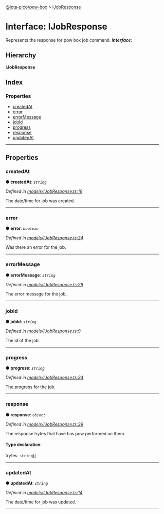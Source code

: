 [@iota-pico/pow-box](../README.md) > [IJobResponse](../interfaces/ijobresponse.md)

# Interface: IJobResponse

Represents the response for pow box job command.
*__interface__*: 

## Hierarchy

**IJobResponse**

## Index

### Properties

* [createdAt](ijobresponse.md#createdat)
* [error](ijobresponse.md#error)
* [errorMessage](ijobresponse.md#errormessage)
* [jobId](ijobresponse.md#jobid)
* [progress](ijobresponse.md#progress)
* [response](ijobresponse.md#response)
* [updatedAt](ijobresponse.md#updatedat)

---

## Properties

<a id="createdat"></a>

###  createdAt

**●  createdAt**:  *`string`* 

*Defined in [models/IJobResponse.ts:19](https://github.com/iota-pico/pow-box/blob/8d78073/src/models/IJobResponse.ts#L19)*

The date/time for job was created.

___

<a id="error"></a>

###  error

**●  error**:  *`boolean`* 

*Defined in [models/IJobResponse.ts:24](https://github.com/iota-pico/pow-box/blob/8d78073/src/models/IJobResponse.ts#L24)*

Was there an error for the job.

___

<a id="errormessage"></a>

###  errorMessage

**●  errorMessage**:  *`string`* 

*Defined in [models/IJobResponse.ts:29](https://github.com/iota-pico/pow-box/blob/8d78073/src/models/IJobResponse.ts#L29)*

The error message for the job.

___

<a id="jobid"></a>

###  jobId

**●  jobId**:  *`string`* 

*Defined in [models/IJobResponse.ts:9](https://github.com/iota-pico/pow-box/blob/8d78073/src/models/IJobResponse.ts#L9)*

The id of the job.

___

<a id="progress"></a>

###  progress

**●  progress**:  *`string`* 

*Defined in [models/IJobResponse.ts:34](https://github.com/iota-pico/pow-box/blob/8d78073/src/models/IJobResponse.ts#L34)*

The progress for the job.

___

<a id="response"></a>

###  response

**●  response**:  *`object`* 

*Defined in [models/IJobResponse.ts:39](https://github.com/iota-pico/pow-box/blob/8d78073/src/models/IJobResponse.ts#L39)*

The response trytes that have has pow performed on them.

#### Type declaration

 trytes: `string`[]

___

<a id="updatedat"></a>

###  updatedAt

**●  updatedAt**:  *`string`* 

*Defined in [models/IJobResponse.ts:14](https://github.com/iota-pico/pow-box/blob/8d78073/src/models/IJobResponse.ts#L14)*

The date/time for job was updated.

___

